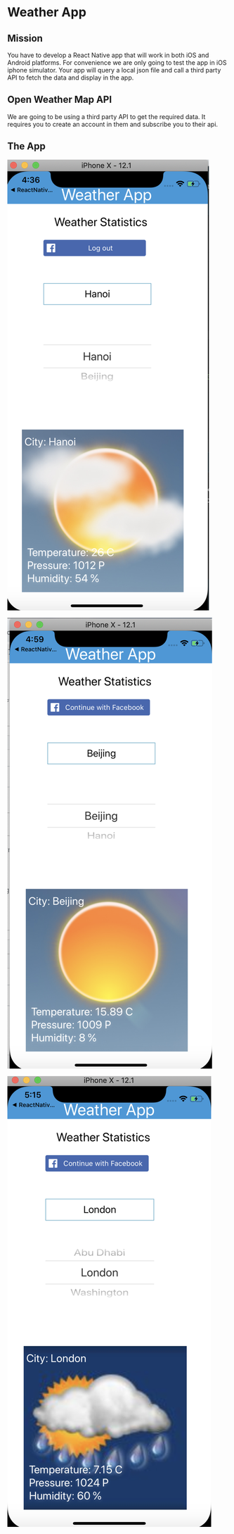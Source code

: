 # Weather App


## Mission
You have to develop a React Native app that will work in both iOS and Android platforms. For convenience we are only going to test the app in iOS iphone simulator. Your app will query a local json file and call a third party API to fetch the data and display in the app.


## Open Weather Map API
We are going to be using a third party API to get the required data. It requires you to create an account in them and subscribe you to their api.


## The App
![alt text](3.png)

![alt text](4.png)

![alt text](5.png)